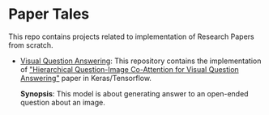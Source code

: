 # Paper Tales

This repo contains projects related to implementation of Research Papers from scratch.


* [Visual Question Answering](https://github.com/arya46/Paper-Tales/tree/master/Visual%20Question%20Answering): This repository contains the implementation of ["Hierarchical Question-Image Co-Attention for Visual Question Answering"](https://arxiv.org/pdf/1606.00061) paper in Keras/Tensorflow. 

    __Synopsis__: This model is about generating answer to an open-ended question about an image.
